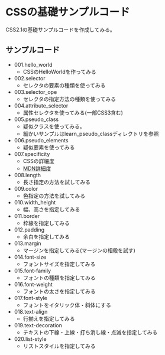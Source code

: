 # CSSの基礎サンプルコード

CSS2.1の基礎サンプルコードを作成してみる。  

## サンプルコード

* 001.hello_world
    + CSSのHelloWorldを作ってみる
* 002.selector
    + セレクタの要素の種類を使ってみる
* 003.selector_ope
    + セレクタの指定方法の種類を使ってみる
* 004.attribute_selector
    + 属性セレクタを使ってみる(一部CSS3含む)
* 005.pseudo_class
    + 疑似クラスを使ってみる。
    + 細かいサンプルはlearn_pseudo_classディレクトリを参照
* 006.pseudo_elements
    + 疑似要素を使ってみる
* 007.specificity
    + CSSの詳細度
    + [MDN詳細度](https://developer.mozilla.org/ja/docs/Web/CSS/Specificity)
* 008.length
    + 長さ指定の方法を試してみる
* 009.color
    + 色指定の方法を試してみる
* 010.width_height
    + 幅、高さを指定してみる
* 011.border
    + 枠線を指定してみる
* 012.padding
    + 余白を指定してみる
* 013.margin
    + マージンを指定してみる(マージンの相殺を試す)
* 014.font-size
    + フォントサイズを指定してみる
* 015.font-family
    + フォントの種類を指定してみる
* 016.font-weight
    + フォントの太さを指定してみる
* 017.font-style
    + フォントをイタリック体・斜体にする
* 018.text-align
    + 行揃えを指定してみる
* 019.text-decoration
    + テキストの下線・上線・打ち消し線・点滅を指定してみる
* 020.list-style
    + リストスタイルを指定してみる
